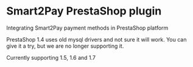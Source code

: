 # Smart2Pay PrestaShop plugin

Integrating Smart2Pay payment methods in PrestaShop platform

PrestaShop 1.4 uses old mysql drivers and not sure it will work. You can give it a try, but we are no longer supporting it.

Currently supporting 1.5, 1.6 and 1.7

